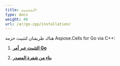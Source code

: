 ```yaml
---
title: التثبيت
type: docs
weight: 40
url: /ar/go-cpp/installation/
---
```




هناك طريقتان لتثبيت حزمة Aspose.Cells for Go via C++:

1. **[التثبيت عبر أمر Go](/cells/ar/go-cpp/how-to-install-aspose-cells-for-go-via-c++-using-the-go-command)**

1. **[بناء من شفرة المصدر](/cells/ar/go-cpp/how-to-build-aspose-cells-for-go-via-c++-from-the-source-code-package)**

